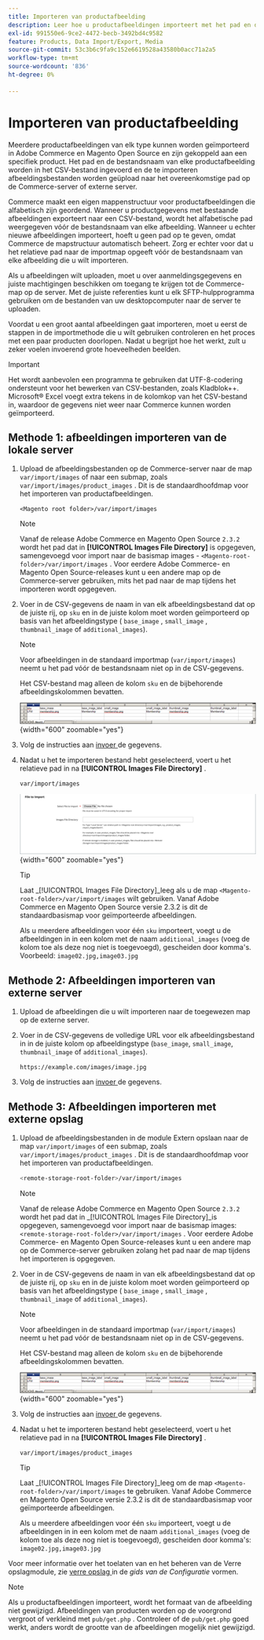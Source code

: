 ```yaml
---
title: Importeren van productafbeelding
description: Leer hoe u productafbeeldingen importeert met het pad en de bestandsnaam van elke afbeelding.
exl-id: 991550e6-9ce2-4472-becb-3492bd4c9582
feature: Products, Data Import/Export, Media
source-git-commit: 53c3b6c9fa9c152e6619528a43580b0acc71a2a5
workflow-type: tm+mt
source-wordcount: '836'
ht-degree: 0%

---
```


# Importeren van productafbeelding

Meerdere productafbeeldingen van elk type kunnen worden geïmporteerd in Adobe Commerce en Magento Open Source en zijn gekoppeld aan een specifiek product. Het pad en de bestandsnaam van elke productafbeelding worden in het CSV-bestand ingevoerd en de te importeren afbeeldingsbestanden worden geüpload naar het overeenkomstige pad op de Commerce-server of externe server.

Commerce maakt een eigen mappenstructuur voor productafbeeldingen die alfabetisch zijn geordend. Wanneer u productgegevens met bestaande afbeeldingen exporteert naar een CSV-bestand, wordt het alfabetische pad weergegeven vóór de bestandsnaam van elke afbeelding. Wanneer u echter nieuwe afbeeldingen importeert, hoeft u geen pad op te geven, omdat Commerce de mapstructuur automatisch beheert. Zorg er echter voor dat u het relatieve pad naar de importmap opgeeft vóór de bestandsnaam van elke afbeelding die u wilt importeren.

Als u afbeeldingen wilt uploaden, moet u over aanmeldingsgegevens en juiste machtigingen beschikken om toegang te krijgen tot de Commerce-map op de server. Met de juiste referenties kunt u elk SFTP-hulpprogramma gebruiken om de bestanden van uw desktopcomputer naar de server te uploaden.

Voordat u een groot aantal afbeeldingen gaat importeren, moet u eerst de stappen in de importmethode die u wilt gebruiken controleren en het proces met een paar producten doorlopen. Nadat u begrijpt hoe het werkt, zult u zeker voelen invoerend grote hoeveelheden beelden.

>[!IMPORTANT]
>
>Het wordt aanbevolen een programma te gebruiken dat UTF-8-codering ondersteunt voor het bewerken van CSV-bestanden, zoals Kladblok++. Microsoft® Excel voegt extra tekens in de kolomkop van het CSV-bestand in, waardoor de gegevens niet weer naar Commerce kunnen worden geïmporteerd.

## Methode 1: afbeeldingen importeren van de lokale server

1. Upload de afbeeldingsbestanden op de Commerce-server naar de map `var/import/images` of naar een submap, zoals `var/import/images/product_images` . Dit is de standaardhoofdmap voor het importeren van productafbeeldingen.

   ```
   <Magento root folder>/var/import/images
   ```

   >[!NOTE]
   >
   >Vanaf de release Adobe Commerce en Magento Open Source `2.3.2` wordt het pad dat in **[!UICONTROL Images File Directory]** is opgegeven, samengevoegd voor import naar de basismap images - `<Magento-root-folder>/var/import/images` . Voor eerdere Adobe Commerce- en Magento Open Source-releases kunt u een andere map op de Commerce-server gebruiken, mits het pad naar de map tijdens het importeren wordt opgegeven.

1. Voer in de CSV-gegevens de naam in van elk afbeeldingsbestand dat op de juiste rij, op `sku` en in de juiste kolom moet worden geïmporteerd op basis van het afbeeldingstype ( `base_image` , `small_image` , `thumbnail_image` of `additional_images`).

   >[!NOTE]
   >
   >Voor afbeeldingen in de standaard importmap (`var/import/images`) neemt u het pad vóór de bestandsnaam niet op in de CSV-gegevens.

   Het CSV-bestand mag alleen de kolom `sku` en de bijbehorende afbeeldingskolommen bevatten.

   ![ Voorbeeld - CSV de invoer van beeldgegevens ](./assets/data-import-csv-image-files-default-local.png){width="600" zoomable="yes"}

1. Volg de instructies aan [ invoer ](data-import.md) de gegevens.

1. Nadat u het te importeren bestand hebt geselecteerd, voert u het relatieve pad in na **[!UICONTROL Images File Directory]** .

   ```
   var/import/images
   ```

   ![ de invoer van gegevens beelddossier folder ](./assets/data-import-file-to-import.png){width="600" zoomable="yes"}

   >[!TIP]
   >
   >Laat _[!UICONTROL Images File Directory]_leeg als u de map `<Magento-root-folder>/var/import/images` wilt gebruiken. Vanaf Adobe Commerce en Magento Open Source versie 2.3.2 is dit de standaardbasismap voor geïmporteerde afbeeldingen.

   Als u meerdere afbeeldingen voor één `sku` importeert, voegt u de afbeeldingen in in een kolom met de naam `additional_images` (voeg de kolom toe als deze nog niet is toegevoegd), gescheiden door komma&#39;s. Voorbeeld: `image02.jpg,image03.jpg`

## Methode 2: Afbeeldingen importeren van externe server

1. Upload de afbeeldingen die u wilt importeren naar de toegewezen map op de externe server.

1. Voer in de CSV-gegevens de volledige URL voor elk afbeeldingsbestand in in de juiste kolom op afbeeldingstype (`base_image`, `small_image`, `thumbnail_image` of `additional_images`).

   ```
   https://example.com/images/image.jpg
   ```

1. Volg de instructies aan [ invoer ](data-import.md) de gegevens.

## Methode 3: Afbeeldingen importeren met externe opslag

1. Upload de afbeeldingsbestanden in de module Extern opslaan naar de map `var/import/images` of een submap, zoals `var/import/images/product_images` . Dit is de standaardhoofdmap voor het importeren van productafbeeldingen.

   ```bash
   <remote-storage-root-folder>/var/import/images
   ```

   >[!NOTE]
   >
   >Vanaf de release Adobe Commerce en Magento Open Source `2.3.2` wordt het pad dat in _[!UICONTROL Images File Directory]_is opgegeven, samengevoegd voor import naar de basismap images: `<remote-storage-root-folder>/var/import/images` . Voor eerdere Adobe Commerce- en Magento Open Source-releases kunt u een andere map op de Commerce-server gebruiken zolang het pad naar de map tijdens het importeren is opgegeven.

1. Voer in de CSV-gegevens de naam in van elk afbeeldingsbestand dat op de juiste rij, op `sku` en in de juiste kolom moet worden geïmporteerd op basis van het afbeeldingstype ( `base_image` , `small_image` , `thumbnail_image` of `additional_images`).

   >[!NOTE]
   >
   >Voor afbeeldingen in de standaard importmap (`var/import/images`) neemt u het pad vóór de bestandsnaam niet op in de CSV-gegevens.

   Het CSV-bestand mag alleen de kolom `sku` en de bijbehorende afbeeldingskolommen bevatten.

   ![ Voorbeeld - CSV de invoer van beeldgegevens ](./assets/data-import-csv-image-files-default-local.png){width="600" zoomable="yes"}

1. Volg de instructies aan [ invoer ](data-import.md) de gegevens.

1. Nadat u het te importeren bestand hebt geselecteerd, voert u het relatieve pad in na **[!UICONTROL Images File Directory]** .

   ```
   var/import/images/product_images
   ```

   >[!TIP]
   >
   >Laat _[!UICONTROL Images File Directory]_leeg om de map `<Magento-root-folder>/var/import/images` te gebruiken. Vanaf Adobe Commerce en Magento Open Source versie 2.3.2 is dit de standaardbasismap voor geïmporteerde afbeeldingen.

   Als u meerdere afbeeldingen voor één `sku` importeert, voegt u de afbeeldingen in in een kolom met de naam `additional_images` (voeg de kolom toe als deze nog niet is toegevoegd), gescheiden door komma&#39;s: `image02.jpg,image03.jpg`

Voor meer informatie over het toelaten van en het beheren van de Verre opslagmodule, zie [ verre opslag ](https://experienceleague.adobe.com/docs/commerce-operations/configuration-guide/storage/remote-storage/remote-storage.html) in de _gids van de Configuratie_ vormen.

>[!NOTE]
>
>Als u productafbeeldingen importeert, wordt het formaat van de afbeelding niet gewijzigd. Afbeeldingen van producten worden op de voorgrond vergroot of verkleind met `pub/get.php` . Controleer of de `pub/get.php` goed werkt, anders wordt de grootte van de afbeeldingen mogelijk niet gewijzigd.
